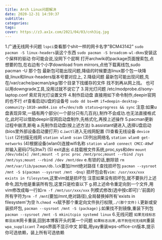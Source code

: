 ```yaml
---
title: Arch Linux问题解决
date: 2020-12-31 14:59:37
subtitle:
categories:
tags:
cover: https://z3.ax1x.com/2021/04/03/cnh3iq.jpg
---
```

1.广通无线网卡问题
`lspci`查看那个shit一样的网卡名字"BCM43142"
`sudo pacman -S linux-headers`装这个东西
`sudo pacman -S broadcom-wl-dkms`安装这个屎样的驱动
你可能会说,没网下个屁啊
打开archwiki的package页面搜索包,点想要的包,在右边有个小字download from mirrors,点他下载离线包,sudo pacman -U 那个包
最新包可能出现问题,降级的时候要连linux那个包一块降级,linux和linux-headers版本号要对应上,
2.降级问题
最新包可能出现问题,先在/var/cache/pacman/pkg/那个目录下找缓存的文件
找不到再从网上找。
也可以用downgrade工具,没用过就不说它了
3.背光灯问题
/etc/modprobe.d/sony-laptop.conf 索尼背光灯设置文件
4.制作启动盘
直接用如下命令制作,deepin官网的也不行
`df`查看启动U盘的设备号
`sudo dd bs=4M if=deepin-desktop-community-1010-amd64.iso of=/dev/sdb status=progress && sync`
注意:如果u盘表现异常,一插有两个部分(一个部分只有几百兆),制作不会成功.也无法直接格式化,此时可以借助deepin官网启动盘制作,先格式化,再按上述操作
5.pacman更新过程中崩溃,断电
a.先制作启动盘(按上述方法)
b.assistant键进入,选择U盘启动(bios里外部设备启动要打开)
c.`iwctl`进入无线网配置
(1)查看无线设备
`device list`
(2)扫描无线网
`station wlan0 scan`
(3)列出网络名
`station wlan0 get-networks`
(4)根据设备(wlan0)连接wifi名称
`station wlan0 connect CMCC-A9wF`并输入密码(75ij3tw7)
(5)
exit退出
d.挂载根文件系统,proc,sys和dev
`mount /dev/sda[x] /mnt;mount -t proc proc /mnt/proc;mount --rbind /sys /mnt/sys;mount --rbind /dev /mnt/dev`
e.有锁的话,删除锁
`rm /mnt/var/lib/pacman/db.lck`要加/mnt绝对路径
f.查找损坏包
`pacman --sysroot /mnt -S $(pacman --sysroot /mnt -Qnq)`
损坏包会有`vim: /usr/xxx/xxx exists in filesystem`,这里vim就是损坏包
注意如果没有损坏包,就不要执行上述命令,因为他是重装所有包,这里只是检查以下
g.把上述命令重定向到一个文件,用vim修改成每一行如`rm -f /mnt/usr/xxx/xxx`
列模式修改(选中按c即可)':'前面的所有字符为`rm -f /mnt`(要加/mnt,绝对路径),全局替换掉所有'exists in filesystem'为空
h.`chmod +x`赋予那个重定向文件执行权限,`./(那个文件)`
i.更新或安装损坏包,
`pacman --sysroot /mnt -S (package)`
j.如果找不到镜像,重装下列包
`pacman --sysroot /mnt -S mkinitcpio systemd linux`
6.无线问题
`如果无线标志都没出来`网卡重装,回到本博客开头的第一个问题
`如果标志出来,收不到任何无线网`重装`wpa_supplicant`
7.wps界面不显示中文
卸载,用yay重装wps-office-cn版本,提示你可选依赖，装上所有可选依赖
